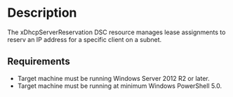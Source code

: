 # Description

The xDhcpServerReservation DSC resource manages lease assignments to
reserv an IP address for a specific client on a subnet.

## Requirements

- Target machine must be running Windows Server 2012 R2 or later.
- Target machine must be running at minimum Windows PowerShell 5.0.

